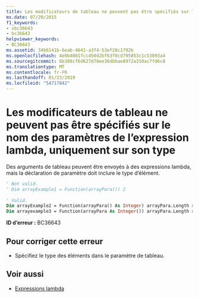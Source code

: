 ```yaml
---
title: Les modificateurs de tableau ne peuvent pas être spécifiés sur le nom des paramètres de l’expression lambda, uniquement sur son type
ms.date: 07/20/2015
f1_keywords:
- vbc36643
- bc36643
helpviewer_keywords:
- BC36643
ms.assetid: 34b6141b-6eab-4641-a3f4-53ef28c1792b
ms.openlocfilehash: 4e0b4081fcc450d2bf63f0cd795853c1c53093a4
ms.sourcegitcommit: 6b308cf6d627d78ee36dbbae8972a310ac7fd6c8
ms.translationtype: MT
ms.contentlocale: fr-FR
ms.lasthandoff: 01/23/2019
ms.locfileid: "54717842"
---
```

# <a name="array-modifiers-cannot-be-specified-on-lambda-expression-parameters-name-only-on-its-type"></a>Les modificateurs de tableau ne peuvent pas être spécifiés sur le nom des paramètres de l’expression lambda, uniquement sur son type
Des arguments de tableau peuvent être envoyés à des expressions lambda, mais la déclaration de paramètre doit inclure le type d’élément.  
  
```vb  
' Not valid.  
' Dim arrayExample1 = Function(arrayPara()) 2  
  
' Valid.  
Dim arrayExample2 = Function(arrayPara() As Integer) arrayPara.Length > 0  
Dim arrayexample3 = Function(arrayPara As Integer()) arrayPara.Length > 0  
```  
  
 **ID d’erreur :** BC36643  
  
## <a name="to-correct-this-error"></a>Pour corriger cette erreur  
  
-   Spécifiez le type des éléments dans le paramètre de tableau.  
  
## <a name="see-also"></a>Voir aussi
- [Expressions lambda](../../visual-basic/programming-guide/language-features/procedures/lambda-expressions.md)
